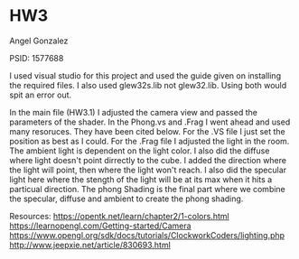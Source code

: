 # HW3

Angel Gonzalez 

PSID: 1577688 

I used visual studio for this project and used the guide given on installing the required files. I also used glew32s.lib not glew32.lib. Using both would spit an error out. 

In the main file (HW3.1) I adjusted the camera view and passed the parameters of the shader. In the Phong.vs and .Frag I went ahead and used many resoruces. They have been cited below. For the .VS file I just set the position as best as I could. For the .Frag file I adjusted the light in the room. The ambient light is dependent on the light color. I also did the diffuse where light doesn't point dirrectly to the cube. I added the direction where the light will point, then where the light won't reach. I also did the specular light here where the stength of the light will be at its max when it hits a particual direction. The phong Shading is the final part where we combine the specular, diffuse and ambient to create the phong shading.      

Resources: 
https://opentk.net/learn/chapter2/1-colors.html
https://learnopengl.com/Getting-started/Camera
https://www.opengl.org/sdk/docs/tutorials/ClockworkCoders/lighting.php
http://www.jeepxie.net/article/830693.html

